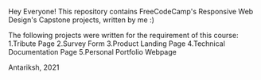 Hey Everyone!
This repository contains <a src="https://www.freecodecamp.org/learn/responsive-web-design/">FreeCodeCamp's Responsive Web Design's</a> Capstone projects, written by me :)


The following projects were written for the requirement of this course:<br>
1.<a src="">Tribute Page</a>
2.<a src="">Survey Form</a>
3.<a src="">Product Landing Page </a>
4.<a src="">Technical Documentation Page</a>
5.<a src="">Personal Portfolio Webpage</a>




<a src="https://twitter.com/antariksh__17">Antariksh</a>, 2021